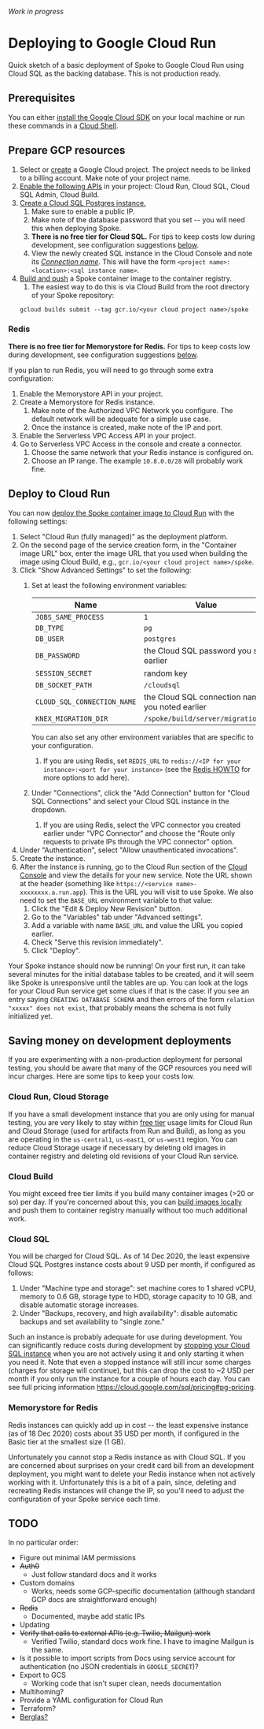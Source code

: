 _Work in progress_

# Deploying to Google Cloud Run

Quick sketch of a basic deployment of Spoke to Google Cloud Run using Cloud SQL as the backing database. This is not production ready.

## Prerequisites

You can either [install the Google Cloud SDK](https://cloud.google.com/sdk/docs/install) on your local machine or run these commands in a [Cloud Shell](https://cloud.google.com/shell).

## Prepare GCP resources

1.  Select or [create](https://cloud.google.com/resource-manager/docs/creating-managing-projects#creating_a_project) a Google Cloud project. The project needs to be linked to a billing account. Make note of your project name.
1.  [Enable the following APIs](https://cloud.google.com/service-usage/docs/enable-disable) in your project: Cloud Run, Cloud SQL, Cloud SQL Admin, Cloud Build.
1.  [Create a Cloud SQL Postgres instance.](https://cloud.google.com/sql/docs/postgres/create-instance)
    1.  Make sure to enable a public IP.
    1.  Make note of the database password that you set -- you will need this when deploying Spoke.
    1.  **There is no free tier for Cloud SQL.** For tips to keep costs low during development, see configuration suggestions [below](#saving-money-on-development-deployments).
    1.  View the newly created SQL instance in the Cloud Console and note its [_Connection name_](https://cloud.google.com/sql/docs/postgres/instance-info#connect_to_this_instance). This will have the form `<project name>:<location>:<sql instance name>`.
1.  [Build and push](https://cloud.google.com/run/docs/building/containers) a Spoke container image to the container registry.
    1.  The easiest way to do this is via Cloud Build from the root directory of your Spoke repository:
    ```shell
    gcloud builds submit --tag gcr.io/<your cloud project name>/spoke
    ```

### Redis

**There is no free tier for Memorystore for Redis.** For tips to keep costs low during development, see configuration suggestions [below](#saving-money-on-development-deployments).

If you plan to run Redis, you will need to go through some extra configuration:
1.  Enable the Memorystore API in your project.
1.  Create a Memorystore for Redis instance.
    1. Make note of the Authorized VPC Network you configure. The default network will be adequate for a simple use case.
    1. Once the instance is created, make note of the IP and port.
1.  Enable the Serverless VPC Access API in your project.
1.  Go to Serverless VPC Access in the console and create a connector.
    1. Choose the same network that your Redis instance is configured on.
    1. Choose an IP range. The example `10.8.0.0/28` will probably work fine.

## Deploy to Cloud Run

You can now [deploy the Spoke container image to Cloud Run](https://cloud.google.com/run/docs/deploying#service) with the following settings:
1.  Select "Cloud Run (fully managed)" as the deployment platform.
1.  On the second page of the service creation form, in the "Container image URL" box, enter the image URL that you used when building the image using Cloud Build, e.g., `gcr.io/<your cloud project name>/spoke`.
1.  Click "Show Advanced Settings" to set the following:
    1.  Set at least the following environment variables:

        | Name | Value |
        | ---- | ----- |
        | `JOBS_SAME_PROCESS` | `1` |
        | `DB_TYPE` | `pg` |
        | `DB_USER` | `postgres` |
        | `DB_PASSWORD` | the Cloud SQL password you set earlier |
        | `SESSION_SECRET` | random key |
        | `DB_SOCKET_PATH` | `/cloudsql` |
        | `CLOUD_SQL_CONNECTION_NAME` | the Cloud SQL connection name you noted earlier |
        | `KNEX_MIGRATION_DIR` | `/spoke/build/server/migrations/` |

        You can also set any other environment variables that are specific to your configuration.
        1. If you are using Redis, set `REDIS_URL` to `redis://<IP for your instance>:<port for your instance>` (see the [Redis HOWTO](HOWTO_CONNECT_WITH_REDIS.md) for more options to add here).
    1.  Under "Connections", click the "Add Connection" button for "Cloud SQL Connections" and select your Cloud SQL instance in the dropdown.
        1. If you are using Redis, select the VPC connector you created earlier under "VPC Connector" and choose the "Route only requests to private IPs through the VPC connector" option.
1.  Under "Authentication", select "Allow unauthenticated invocations".
1.  Create the instance.
1.  After the instance is running, go to the Cloud Run section of the [Cloud Console](https://console.cloud.google.com) and view the details for your new service. Note the URL shown at the header (something like `https://<service name>-xxxxxxxx.a.run.app`). This is the URL you will visit to use Spoke. We also need to set the `BASE_URL` environment variable to that value:
    1.  Click the "Edit & Deploy New Revision" button.
    1.  Go to the "Variables" tab under "Advanced settings".
    1.  Add a variable with name `BASE_URL` and value the URL you copied earlier.
    1.  Check "Serve this revision immediately".
    1.  Click "Deploy".

Your Spoke instance should now be running! On your first run, it can take several minutes for the initial database tables to be created, and it will seem like Spoke is unresponsive until the tables are up. You can look at the logs for your Cloud Run service get some clues if that is the case: if you see an entry saying `CREATING DATABASE SCHEMA` and then errors of the form `relation "xxxxx" does not exist`, that probably means the schema is not fully initialized yet.

## Saving money on development deployments

If you are experimenting with a non-production deployment for personal testing, you should be aware that many of the GCP resources you need will incur charges. Here are some tips to keep your costs low.

### Cloud Run, Cloud Storage

If you have a small development instance that you are only using for manual testing, you are very likely to stay within [free tier](https://cloud.google.com/free/docs/gcp-free-tier#free-tier) usage limits for Cloud Run and Cloud Storage (used for artifacts from Run and Build), as long as you are operating in the `us-central1`, `us-east1`, or `us-west1` region. You can reduce Cloud Storage usage if necessary by deleting old images in container registry and deleting old revisions of your Cloud Run service.

### Cloud Build

You might exceed free tier limits if you build many container images (>20 or so) per day. If you're concerned about this, you can [build images locally](https://cloud.google.com/run/docs/building/containers#docker) and push them to container registry manually without too much additional work.

### Cloud SQL

You will be charged for Cloud SQL. As of 14 Dec 2020, the least expensive Cloud SQL Postgres instance costs about 9 USD per month, if configured as follows:
1. Under "Machine type and storage": set machine cores to 1 shared vCPU, memory to 0.6 GB, storage type to HDD, storage capacity to 10 GB, and disable automatic storage increases.
1. Under "Backups, recovery, and high availability": disable automatic backups and set availability to "single zone."

Such an instance is probably adequate for use during development. You can significantly reduce costs during development by [stopping your Cloud SQL instance](https://cloud.google.com/sql/docs/postgres/start-stop-restart-instance) when you are not actively using it and only starting it when you need it. Note that even a stopped instance will still incur some charges (charges for storage will continue), but this can drop the cost to ~2 USD per month if you only run the instance for a couple of hours each day. You can see full pricing information https://cloud.google.com/sql/pricing#pg-pricing.

### Memorystore for Redis

Redis instances can quickly add up in cost -- the least expensive instance (as of 18 Dec 2020) costs about 35 USD per month, if configured in the Basic tier at the smallest size (1 GB).

Unfortunately you cannot stop a Redis instance as with Cloud SQL. If you are concerned about surprises on your credit card bill from an development deployment, you might want to delete your Redis instance when not actively working with it. Unfortunately this is a bit of a pain, since, deleting and recreating Redis instances will change the IP, so you'll need to adjust the configuration of your Spoke service each time.

## TODO

In no particular order:
* Figure out minimal IAM permissions
* ~~Auth0~~
    * Just follow standard docs and it works
* Custom domains
    * Works, needs some GCP-specific documentation (although standard GCP docs are straightforward enough)
* ~~Redis~~
    * Documented, maybe add static IPs
* Updating
* ~~Verify that calls to external APIs (e.g. Twilio, Mailgun) work~~
    * Verified Twilio, standard docs work fine. I have to imagine Mailgun is the same.
* Is it possible to import scripts from Docs using service account for authentication (no JSON credentials in `GOOGLE_SECRET`)?
* Export to GCS
    * Working code that isn't super clean, needs documentation
* Multihoming?
* Provide a YAML configuration for Cloud Run
* Terraform?
* [Berglas?](https://github.com/GoogleCloudPlatform/berglas)
